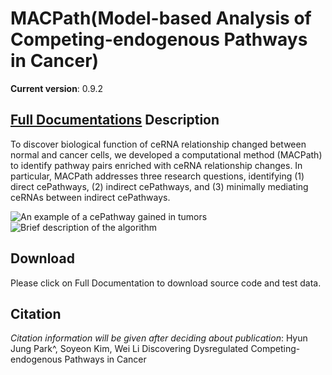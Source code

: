 MACPath(Model-based Analysis of Competing-endogenous Pathways in Cancer)
======

**Current version**: 0.9.2

[**Full Documentations**](http://lilab.research.bcm.edu/dldcc-web/lilab/hjpark/MACPath/MACPath.html)
Description
-----
To discover biological function of ceRNA relationship changed between normal and cancer cells, we developed a computational method (MACPath) to identify pathway pairs enriched with ceRNA relationship changes. In particular, MACPath addresses three research questions, identifying (1) direct cePathways, (2) indirect cePathways, and (3) minimally mediating ceRNAs between indirect cePathways. 

![An example of a cePathway gained in tumors](https://c1.staticflickr.com/4/3927/33230445095_b7bec54e09.jpg)
![Brief description of the algorithm](https://c1.staticflickr.com/3/2938/33188635596_3f5693184d.jpg)


Download
-----
Please click on Full Documentation to download source code and test data. 

Citation
-----
*Citation information will be given after deciding about publication*:
Hyun Jung Park^, Soyeon Kim, Wei Li Discovering Dysregulated Competing-endogenous Pathways in Cancer 

